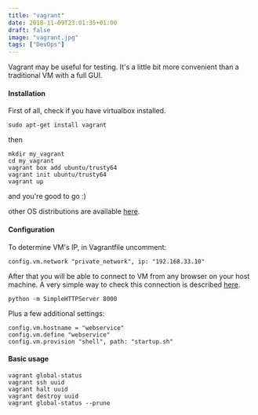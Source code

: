 ```yaml
---
title: "vagrant"
date: 2018-11-09T23:01:35+01:00
draft: false
image: "vagrant.jpg"
tags: ["DevOps"]
---
```


Vagrant may be useful for testing. It's a little bit more convenient than a traditional VM with a full GUI. 

#### Installation

First of all, check if you have virtualbox installed.
```
sudo apt-get install vagrant
```
then
```
mkdir my_vagrant
cd my_vagrant
vagrant box add ubuntu/trusty64
vagrant init ubuntu/trusty64
vagrant up
```

and you're good to go :)

other OS distributions are available [here](https://app.vagrantup.com/boxes/search).

#### Configuration

To determine VM's IP, in Vagrantfile uncomment:
```
config.vm.network "private_network", ip: "192.168.33.10"
```

After that you will be able to connect to VM from any browser on your host machine.
A very simple way to check this connection is described [here](https://docs.python.org/2/library/simplehttpserver.html).
```
python -m SimpleHTTPServer 8000
```

Plus a few additional settings:
```
config.vm.hostname = "webservice"
config.vm.define "webservice"
config.vm.provision "shell", path: "startup.sh"
```

#### Basic usage

```
vagrant global-status
vagrant ssh uuid
vagrant halt uuid
vagrant destroy uuid
vagrant global-status --prune
```
